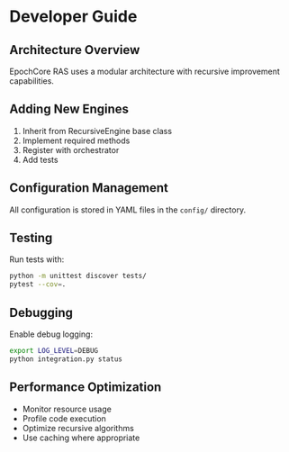 # Developer Guide

## Architecture Overview
EpochCore RAS uses a modular architecture with recursive improvement capabilities.

## Adding New Engines
1. Inherit from RecursiveEngine base class
2. Implement required methods
3. Register with orchestrator
4. Add tests

## Configuration Management
All configuration is stored in YAML files in the `config/` directory.

## Testing
Run tests with:
```bash
python -m unittest discover tests/
pytest --cov=.
```

## Debugging
Enable debug logging:
```bash
export LOG_LEVEL=DEBUG
python integration.py status
```

## Performance Optimization
- Monitor resource usage
- Profile code execution
- Optimize recursive algorithms
- Use caching where appropriate

